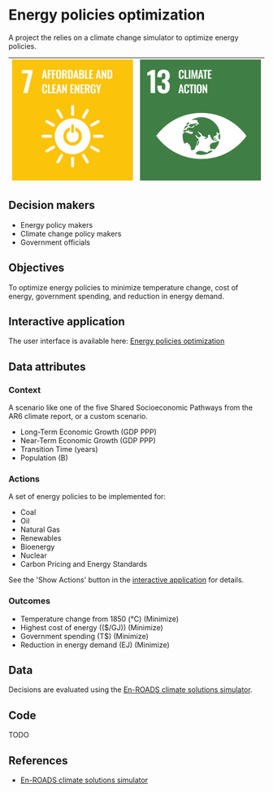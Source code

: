 # Energy policies optimization

A project the relies on a climate change simulator to optimize energy policies.

| [![Goal 7](../images/sdgs/E-WEB-Goal-07.png)](../goals/goal_07.md) | [![Goal 13](../images/sdgs/E-WEB-Goal-13.png)](../goals/goal_013.md) |
|--------------------------------------------------------------------|----------------------------------------------------------------------|

## Decision makers

- Energy policy makers
- Climate change policy makers
- Government officials

## Objectives

To optimize energy policies to minimize temperature change, cost of energy, government spending, and reduction in energy demand.

## Interactive application

The user interface is available here: [Energy policies optimization](https://climatechange.evolution.ml/)

## Data attributes

### Context

A scenario like one of the five Shared Socioeconomic Pathways from the AR6 climate report,
or a custom scenario.

- Long-Term Economic Growth (GDP PPP)
- Near-Term Economic Growth (GDP PPP)
- Transition Time (years)
- Population (B)

### Actions

A set of energy policies to be implemented for:
- Coal
- Oil
- Natural Gas
- Renewables
- Bioenergy
- Nuclear
- Carbon Pricing and Energy Standards

See the 'Show Actions' button in the [interactive application](https://climatechange.evolution.ml/) for details.

### Outcomes

- Temperature change from 1850 (°C) (Minimize)
- Highest cost of energy (($/GJ)) (Minimize)
- Government spending (T$) (Minimize)
- Reduction in energy demand (EJ) (Minimize)

## Data

Decisions are evaluated using the [En-ROADS climate solutions simulator](https://www.climateinteractive.org/en-roads/).

## Code

TODO

## References

- [En-ROADS climate solutions simulator](https://www.climateinteractive.org/en-roads/)
